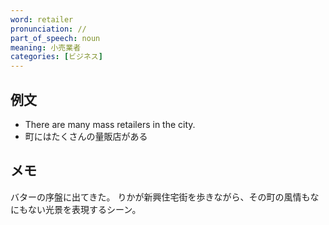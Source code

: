```yaml
---
word: retailer
pronunciation: //
part_of_speech: noun
meaning: 小売業者
categories: [ビジネス]
---
```


## 例文

- There are many mass retailers in the city.
- 町にはたくさんの量販店がある

## メモ
バターの序盤に出てきた。
りかが新興住宅街を歩きながら、その町の風情もなにもない光景を表現するシーン。